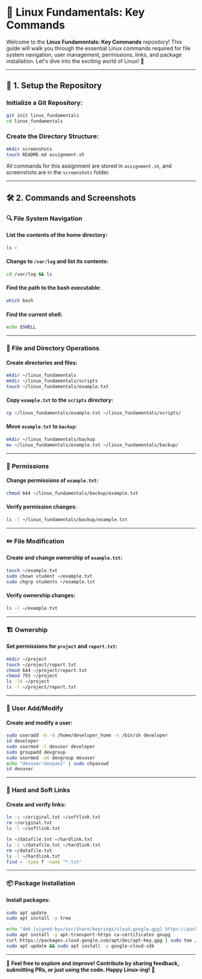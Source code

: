 # 🌟 Linux Fundamentals: Key Commands

Welcome to the **Linux Fundamentals: Key Commands** repository! This guide will walk you through the essential Linux commands required for file system navigation, user management, permissions, links, and package installation. Let's dive into the exciting world of Linux! 🐧

---

## 📁 1. Setup the Repository  

### **Initialize a Git Repository:**
```bash
git init linux_fundamentals  
cd linux_fundamentals
```

### **Create the Directory Structure:**
```bash
mkdir screenshots  
touch README.md assignment.sh
```

All commands for this assignment are stored in `assignment.sh`, and screenshots are in the `screenshots` folder.

---

## 🛠 2. Commands and Screenshots  

### 🔍 **File System Navigation**  

#### **List the contents of the home directory:**  
```bash
ls ~
```

#### **Change to `/var/log` and list its contents:**  
```bash
cd /var/log && ls
```

#### **Find the path to the bash executable:**  
```bash
which bash
```

#### **Find the current shell:**  
```bash
echo $SHELL
```

---

### 📂 **File and Directory Operations**  

#### **Create directories and files:**  
```bash
mkdir ~/linux_fundamentals  
mkdir ~/linux_fundamentals/scripts  
touch ~/linux_fundamentals/example.txt  
```

#### **Copy `example.txt` to the `scripts` directory:**  
```bash
cp ~/linux_fundamentals/example.txt ~/linux_fundamentals/scripts/
```

#### **Move `example.txt` to `backup`:**  
```bash
mkdir ~/linux_fundamentals/backup  
mv ~/linux_fundamentals/example.txt ~/linux_fundamentals/backup/
```

---

### 🔑 **Permissions**  

#### **Change permissions of `example.txt`:**  
```bash
chmod 644 ~/linux_fundamentals/backup/example.txt
```

#### **Verify permission changes:**  
```bash
ls -l ~/linux_fundamentals/backup/example.txt
```

---

### ✏️ **File Modification**  

#### **Create and change ownership of `example.txt`:**  
```bash
touch ~/example.txt  
sudo chown student ~/example.txt  
sudo chgrp students ~/example.txt
```

#### **Verify ownership changes:**  
```bash
ls -l ~/example.txt
```

---

### 🏗 **Ownership**  

#### **Set permissions for `project` and `report.txt`:**  
```bash
mkdir ~/project  
touch ~/project/report.txt  
chmod 644 ~/project/report.txt  
chmod 755 ~/project  
ls -ld ~/project  
ls -l ~/project/report.txt
```

---

### 👤 **User Add/Modify**  

#### **Create and modify a user:**  
```bash
sudo useradd -m -d /home/developer_home -s /bin/sh developer  
id developer  
sudo usermod -l devuser developer  
sudo groupadd devgroup  
sudo usermod -aG devgroup devuser  
echo "devuser:devpass" | sudo chpasswd  
id devuser
```

---

### 🔗 **Hard and Soft Links**  

#### **Create and verify links:**  
```bash
ln -s ~/original.txt ~/softlink.txt  
rm ~/original.txt  
ls -l ~/softlink.txt  

ln ~/datafile.txt ~/hardlink.txt  
ls -i ~/datafile.txt ~/hardlink.txt  
rm ~/datafile.txt  
ls -l ~/hardlink.txt  
find ~ -type f -name "*.txt"
```

---

### 📦 **Package Installation**  

#### **Install packages:**  
```bash
sudo apt update  
sudo apt install -y tree  

echo "deb [signed-by=/usr/share/keyrings/cloud.google.gpg] https://packages.cloud.google.com/apt cloud-sdk main" | sudo tee /etc/apt/sources.list.d/google-cloud-sdk.list  
sudo apt install -y apt-transport-https ca-certificates gnupg  
curl https://packages.cloud.google.com/apt/doc/apt-key.gpg | sudo tee /usr/share/keyrings/cloud.google.gpg  
sudo apt update && sudo apt install -y google-cloud-sdk
```

---

🎉 **Feel free to explore and improve! Contribute by sharing feedback, submitting PRs, or just using the code. Happy Linux-ing!** 🐧
